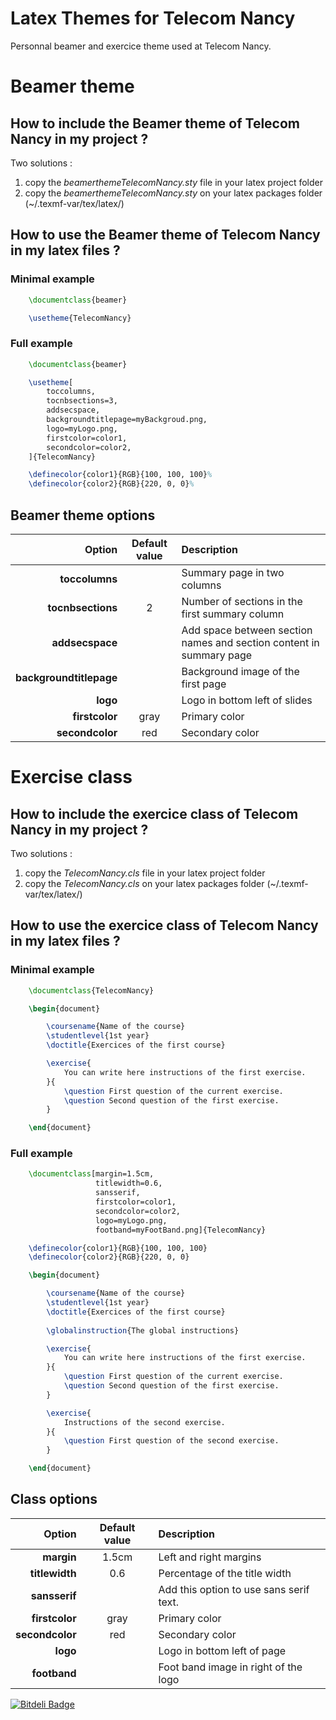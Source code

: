 Latex Themes for Telecom Nancy
==============================

Personnal beamer and exercice theme used at Telecom Nancy.

# Beamer theme

## How to include the Beamer theme of Telecom Nancy in my project ?

Two solutions :
  1. copy the *beamerthemeTelecomNancy.sty* file in your latex project folder
  2. copy the *beamerthemeTelecomNancy.sty* on your latex packages folder (~/.texmf-var/tex/latex/)

## How to use the Beamer theme of Telecom Nancy in my latex files ?

### Minimal example

```latex
	\documentclass{beamer}

	\usetheme{TelecomNancy}
```

### Full example

```latex
	\documentclass{beamer}

	\usetheme[
		toccolumns,
		tocnbsections=3,
		addsecspace,
		backgroundtitlepage=myBackgroud.png,
		logo=myLogo.png,
		firstcolor=color1,
		secondcolor=color2,
	]{TelecomNancy}

	\definecolor{color1}{RGB}{100, 100, 100}%
	\definecolor{color2}{RGB}{220, 0, 0}%
```

## Beamer theme options

Option					| Default value | Description
-----------------------:|:-------------:|:-------------------------------------------------------------------
**toccolumns**			|				| Summary page in two columns
**tocnbsections**		|	2			| Number of sections in the first summary column
**addsecspace**			|				| Add space between section names and section content in summary page
**backgroundtitlepage**	|				| Background image of the first page
**logo**				|				| Logo in bottom left of slides
**firstcolor**			|	gray		| Primary color
**secondcolor**			|	red			| Secondary color




# Exercise class

## How to include the exercice class of Telecom Nancy in my project ?

Two solutions :
  1. copy the *TelecomNancy.cls* file in your latex project folder
  2. copy the *TelecomNancy.cls* on your latex packages folder (~/.texmf-var/tex/latex/)

## How to use the exercice class of Telecom Nancy in my latex files ?

### Minimal example

```latex
	\documentclass{TelecomNancy}

	\begin{document}

		\coursename{Name of the course}
		\studentlevel{1st year}
		\doctitle{Exercices of the first course}

		\exercise{
			You can write here instructions of the first exercise.
		}{
			\question First question of the current exercise.
			\question Second question of the first exercise.
		}

	\end{document}
```

### Full example

```latex
	\documentclass[margin=1.5cm,
				   titlewidth=0.6,
				   sansserif,
				   firstcolor=color1,
				   secondcolor=color2,
				   logo=myLogo.png,
				   footband=myFootBand.png]{TelecomNancy}

	\definecolor{color1}{RGB}{100, 100, 100}
	\definecolor{color2}{RGB}{220, 0, 0}

	\begin{document}

		\coursename{Name of the course}
		\studentlevel{1st year}
		\doctitle{Exercices of the first course}
		
		\globalinstruction{The global instructions}

		\exercise{
			You can write here instructions of the first exercise.
		}{
			\question First question of the current exercise.
			\question Second question of the first exercise.
		}

		\exercise{
			Instructions of the second exercise.
		}{
			\question First question of the second exercise.
		}

	\end{document}
```

## Class options

Option			| Default value | Description
---------------:|:-------------:|:-------------------------------------------------------------------
**margin**		|	1.5cm		| Left and right margins
**titlewidth**	|	0.6			| Percentage of the title width
**sansserif**	|				| Add this option to use sans serif text.
**firstcolor**	|	gray		| Primary color
**secondcolor**	|	red			| Secondary color
**logo**		|				| Logo in bottom left of page
**footband**	|				| Foot band image in right of the logo


[![Bitdeli Badge](https://d2weczhvl823v0.cloudfront.net/akrah/latexthemetelecomnancy/trend.png)](https://bitdeli.com/free "Bitdeli Badge")

